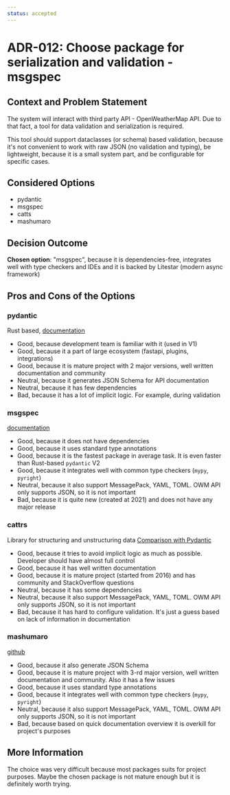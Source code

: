 ```yaml
---
status: accepted
---
```


# ADR-012: Choose package for serialization and validation - msgspec

## Context and Problem Statement

The system will interact with third party API - OpenWeatherMap API. Due to that fact, a tool for data validation and serialization is required.

This tool should support dataclasses (or schema) based validation, because it's not convenient to work with raw JSON (no validation and typing), be lightweight, because it is a small system part, and be configurable for specific cases.

## Considered Options

* pydantic
* msgspec
* catts
* mashumaro

## Decision Outcome

**Chosen option**: "msgspec", because
it is dependencies-free, integrates well with type checkers and IDEs and it is backed by Litestar (modern async framework)

## Pros and Cons of the Options

### pydantic

Rust based, [documentation](https://docs.pydantic.dev/latest/)

* Good, because development team is familiar with it (used in V1)
* Good, because it a part of large ecosystem (fastapi, plugins, integrations)
* Good, because it is mature project with 2 major versions, well written documentation and community
* Neutral, because it generates JSON Schema for API documentation
* Neutral, because it has few dependencies
* Bad, because it has a lot of implicit logic. For example, during validation

### msgspec

[documentation](https://jcristharif.com/msgspec/)

* Good, because it does not have dependencies
* Good, because it uses standard type annotations
* Good, because it is the fastest package in average task. It is even faster than Rust-based `pydantic` V2
* Good, because it integrates well with common type checkers (`mypy`, `pyright`)
* Neutral, because it also support MessagePack, YAML, TOML. OWM API only supports JSON, so it is not important
* Bad, because it is quite new (created at 2021) and does not have any major release

### cattrs

Library for structuring and unstructuring data
[Comparison with Pydantic](https://threeofwands.com/why-i-use-attrs-instead-of-pydantic/)

* Good, because it tries to avoid implicit logic as much as possible. Developer should have almost full control
* Good, because it has well written documentation
* Good, because it is mature project (started from 2016) and has community and StackOverflow questions
* Neutral, because it has some dependencies
* Neutral, because it also support MessagePack, YAML, TOML. OWM API only supports JSON, so it is not important
* Bad, because it has hard to configure validation. It's just a guess based on lack of information in documentation

### mashumaro

[github](https://github.com/Fatal1ty/mashumaro)

* Good, because it also generate JSON Schema
* Good, because it is mature project with 3-rd major version, well written documentation and community. Also it has a few issues
* Good, because it uses standard type annotations
* Good, because it integrates well with common type checkers (`mypy`, `pyright`)
* Neutral, because it also support MessagePack, YAML, TOML. OWM API only supports JSON, so it is not important
* Bad, because based on quick documentation overview it is overkill for project's purposes

## More Information

The choice was very difficult because most packages suits for project purposes. Maybe the chosen package is not mature enough but it is definitely worth trying.
